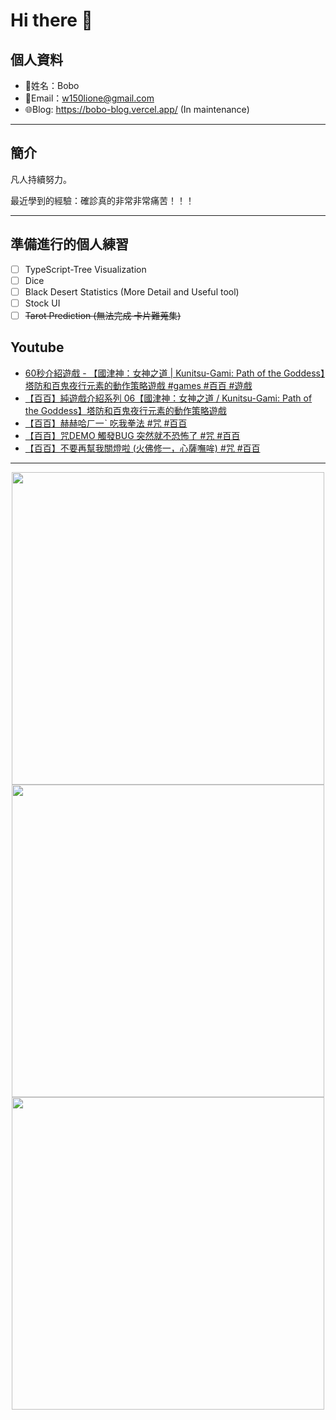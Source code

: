 # Hi there 👋

## 個人資料

- 🤖姓名：Bobo
- 📧Email：<a href="mailto:w150lione@gmail.com">w150lione@gmail.com</a>
- 🌐Blog: <a href="https://bobo-blog.vercel.app/">https://bobo-blog.vercel.app/</a> (In maintenance)

***

## 簡介

凡人持續努力。

最近學到的經驗：確診真的非常非常痛苦！！！

***

## 準備進行的個人練習

- [ ] TypeScript-Tree Visualization
- [ ] Dice
- [ ] Black Desert Statistics (More Detail and Useful tool)
- [ ] Stock UI
- [ ] ~~Tarot Prediction (無法完成 卡片難蒐集)~~

## Youtube
<!-- YOUTUBE:START -->
- [60秒介紹遊戲 - 【國津神：女神之道 | Kunitsu-Gami: Path of the Goddess】塔防和百鬼夜行元素的動作策略遊戲 #games #百百 #遊戲](https://www.youtube.com/watch?v=3mjOMYS97h8)
- [【百百】純遊戲介紹系列 06【國津神：女神之道 / Kunitsu-Gami: Path of the Goddess】塔防和百鬼夜行元素的動作策略遊戲](https://www.youtube.com/watch?v=J6IjLqgV37Q)
- [【百百】赫赫哈ㄏ一ˋ 吃我拳法 #咒 #百百](https://www.youtube.com/watch?v=tPTtM414KC4)
- [【百百】咒DEMO 觸發BUG 突然就不恐怖了 #咒 #百百](https://www.youtube.com/watch?v=meCchT0u3dA)
- [【百百】不要再幫我關燈啦 &lpar;火佛修一，心薩嘸哞&rpar; #咒 #百百](https://www.youtube.com/watch?v=v3SlcG7JHZY)
<!-- YOUTUBE:END -->

<!-- - [ ] TypeScript-Tree Visualization
    <div class="container">
    <div class="skills not_start">0%</div>
    </div>
- [ ] Scroll Animation Simple 01
    <div class="container">
    <div class="skills twity">10%</div>
    </div>
- [ ] Simple UI Components (button)
    <div class="container">
    <div class="skills not_start">0%</div>
    </div>
- [ ] Tarot Prediction
    <div class="container">
    <div class="skills not_start">0%</div>
    </div>
- [X] Card Draw Probability Simulation
    <div class="container">
    <div class="skills ninty">90%</div>
    </div>
- [X] Webpage Thumbnail Maker(Bookmark)
    <div class="container">
    <div class="skills ninty">90%</div>
    </div>

<style>
.container {
    width: 18%;
    background-color: dimgray;
    border-radius: 15px;

}
.skills {
    text-align: right;
    line-height: 20px;
    color: white;
    border-radius: 15px;
    padding-right: 3px;
}
.not_start {

}
.twity {width: 20%; background-color: #a2cffe;}
.ninty {width: 90%; background-color: #a2cffe;}
</style> -->

***

<!-- ![Leetcode Stats](https://leetcard.jacoblin.cool/lione1234) -->

<div align=center><img width="500" src ="https://leetcard.jacoblin.cool/lione1234"/></div>

<!-- ![Anurag's GitHub stats](https://github-readme-stats.vercel.app/api?username=bobo100&show_icons=true&theme=radical) -->

<div align=center><img width="500" src ="https://github-readme-stats.vercel.app/api?username=bobo100&show_icons=true&theme=radical"/></div>

<!-- ![Top Langs](https://github-readme-stats.vercel.app/api/top-langs/?username=bobo100&layout=compact) -->

<div align=center><img width="500" src ="https://github-readme-stats.vercel.app/api/top-langs/?username=bobo100&layout=compact"/></div>
